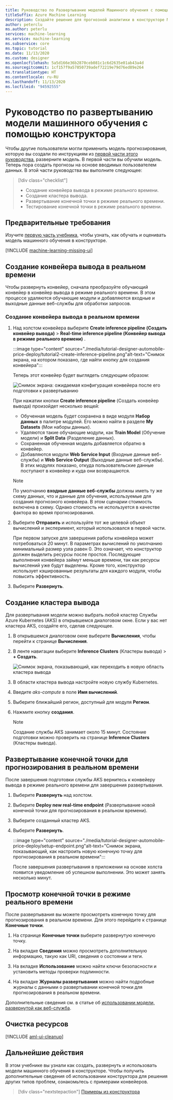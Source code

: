 ```yaml
---
title: Руководство по Развертывание моделей Машинного обучения с помощью конструктора
titleSuffix: Azure Machine Learning
description: Создайте решение для прогнозной аналитики в конструкторе Машинного обучения Azure. Обучение, оценка и развертывание модели машинного обучения с помощью перетаскиваемых модулей.
author: peterclu
ms.author: peterlu
services: machine-learning
ms.service: machine-learning
ms.subservice: core
ms.topic: tutorial
ms.date: 11/13/2020
ms.custom: designer
ms.openlocfilehash: 5a5d166e36b2870ceb081c1c6d2635e01ab43a4d
ms.sourcegitcommit: 1cf157f9a57850739adef72219e79d76ed89e264
ms.translationtype: HT
ms.contentlocale: ru-RU
ms.lasthandoff: 11/13/2020
ms.locfileid: "94592555"
---
```

# <a name="tutorial-deploy-a-machine-learning-model-with-the-designer"></a>Руководство по развертыванию модели машинного обучения с помощью конструктора


Чтобы другие пользователи могли применить модель прогнозирования, которую вы создали по инструкциям из [первой части этого руководства](tutorial-designer-automobile-price-train-score.md), разверните модель. В первой части вы обучили модель. Теперь пора создать прогнозы на основе вводимых пользователем данных. В этой части руководства вы выполните следующее:

> [!div class="checklist"]
> * Создание конвейера вывода в режиме реального времени.
> * Создание кластера вывода.
> * Развертывание конечной точки в режиме реального времени.
> * Тестирование конечной точки в режиме реального времени.

## <a name="prerequisites"></a>Предварительные требования

Изучите [первую часть учебника](tutorial-designer-automobile-price-train-score.md), чтобы узнать, как обучать и оценивать модель машинного обучения в конструкторе.

[!INCLUDE [machine-learning-missing-ui](../../includes/machine-learning-missing-ui.md)]

## <a name="create-a-real-time-inference-pipeline"></a>Создание конвейера вывода в реальном времени

Чтобы развернуть конвейер, сначала преобразуйте обучающий конвейер в конвейер вывода в режиме реального времени. В этом процессе удаляются обучающие модули и добавляются входные и выходные данные веб-службы для обработки запросов.

### <a name="create-a-real-time-inference-pipeline"></a>Создание конвейера вывода в реальном времени

1. Над холстом конвейера выберите **Create inference pipeline (Создать конвейер вывода)**  > **Real-time inference pipeline (Конвейер вывода в режиме реального времени)** .

    :::image type="content" source="./media/tutorial-designer-automobile-price-deploy/tutorial2-create-inference-pipeline.png"alt-text="Снимок экрана, на котором показано, где найти кнопку для создания конвейера":::

    Теперь этот конвейер будет выглядеть следующим образом: 

   ![Снимок экрана: ожидаемая конфигурация конвейера после его подготовки к развертыванию](./media/tutorial-designer-automobile-price-deploy/real-time-inference-pipeline.png)

    При нажатии кнопки **Create inference pipeline** (Создать конвейер вывода) произойдет несколько вещей:
    
    * Обученная модель будет сохранена в виде модуля **Набор данных** в палитре модулей. Его можно найти в разделе **My Datasets** (Мои наборы данных).
    * Удаляются такие обучающие модули, как **Train Model** (Обучение модели) и **Split Data** (Разделение данных).
    * Сохраненная обученная модель добавляется обратно в конвейер.
    * Добавляются модули **Web Service Input** (Входные данные веб-службы) и **Web Service Output** (Выходные данные веб-службы). В этих модулях показано, откуда пользовательские данные поступают в конвейер и куда они возвращаются.

    > [!NOTE]
    > По умолчанию **входные данные веб-службы** должны иметь ту же схему данных, что и данные для обучения, используемые для создания прогнозного конвейера. В этом сценарии стоимость включена в схему. Однако стоимость не используется в качестве фактора во время прогнозирования.
    >

1. Выберите **Отправить** и используйте тот же целевой объект вычислений и эксперимент, который использовался в первой части.

    При первом запуске для завершения работы конвейера может потребоваться 20 минут. В параметрах вычислений по умолчанию минимальный размер узла равен 0. Это означает, что конструктор должен выделить ресурсы после простоя. Последующие выполнения конвейера займут меньше времени, так как ресурсы вычислений уже будут выделены. Кроме того, конструктор использует кэшированные результаты для каждого модуля, чтобы повысить эффективность.

1. Выберите **Развернуть**.

## <a name="create-an-inferencing-cluster"></a>Создание кластера вывода

Для развертывания модели можно выбрать любой кластер Службы Azure Kubernetes (AKS) в открывшемся диалоговом окне. Если у вас нет кластера AKS, создайте его, сделав следующее.

1. В открывшемся диалоговом окне выберите **Вычисления**, чтобы перейти к странице **Вычисления**.

1. В ленте навигации выберите **Inference Clusters** (Кластеры вывода)  >  **+ Создать**.

    ![Снимок экрана, показывающий, как переходить в новую область кластера вывода](./media/tutorial-designer-automobile-price-deploy/new-inference-cluster.png)
   
1. В области кластера вывода настройте новую службу Kubernetes.

1. Введите *aks-compute* в поле **Имя вычислений**.
    
1. Выберите ближайший регион, доступный для модуля **Регион**.

1. Нажмите кнопку **создания**.

    > [!NOTE]
    > Создание службы AKS занимает около 15 минут. Состояние подготовки можно проверить на странице **Inference Clusters** (Кластеры вывода).
    >

## <a name="deploy-the-real-time-endpoint"></a>Развертывание конечной точки для прогнозирования в реальном времени

После завершения подготовки службы AKS вернитесь к конвейеру вывода в режиме реального времени для завершения развертывания.

1. Выберите **Развернуть** над холстом.

1. Выберите **Deploy new real-time endpoint** (Развертывание новой конечной точки для прогнозирования в реальном времени). 

1. Выберите созданный кластер AKS.

1. Выберите **Развернуть**.
    
    :::image type="content" source="./media/tutorial-designer-automobile-price-deploy/setup-endpoint.png"alt-text="Снимок экрана, показывающий, как настроить новую конечную точку для прогнозирования в реальном времени":::

    После завершения развертывания в приложении на основе холста появится уведомление об успешном выполнении. Это может занять несколько минут.

## <a name="view-the-real-time-endpoint"></a>Просмотр конечной точки в режиме реального времени

После развертывания вы можете просмотреть конечную точку для прогнозирования в реальном времени. Для этого перейдите к странице **Конечные точки**.

1. На странице **Конечные точки** выберите развернутую конечную точку.

1. На вкладке **Сведения** можно просмотреть дополнительную информацию, такую как URI, сведения о состоянии и теги.

1. На вкладке **Использование** можно найти ключи безопасности и установить методы проверки подлинности.

1. На вкладке **Журналы развертывания** можно найти подробные журналы с данными о развертывании конечной точки для прогнозирования в реальном времени. 

Дополнительные сведения см. в статье об [использовании модели, развернутой как веб-служба](how-to-consume-web-service.md).

## <a name="clean-up-resources"></a>Очистка ресурсов

[!INCLUDE [aml-ui-cleanup](../../includes/aml-ui-cleanup.md)]

## <a name="next-steps"></a>Дальнейшие действия

В этом учебнике вы узнали как создать, развернуть и использовать модели машинного обучения в конструкторе. Чтобы получить дополнительные сведения об использовании конструктора для решения других типов проблем, ознакомьтесь с примерами конвейеров.

> [!div class="nextstepaction"]
> [Примеры из конструктора](samples-designer.md)
